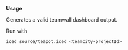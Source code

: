 __Usage__

Generates a valid teamwall dashboard output.

Run with 
```bash
iced source/teapot.iced <teamcity-projectId>
```
